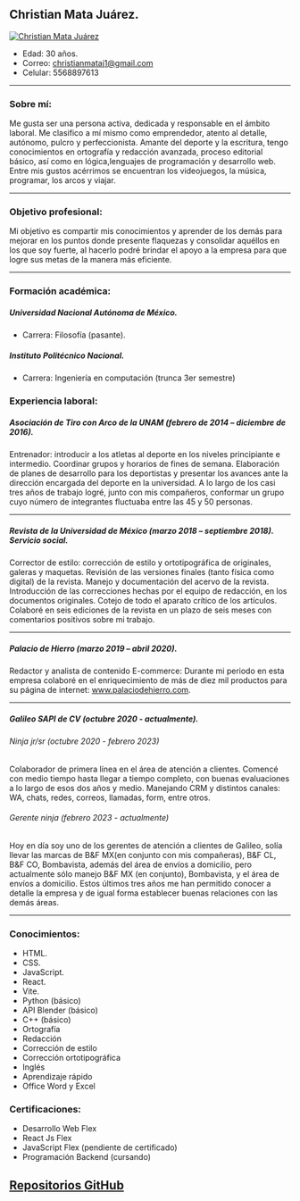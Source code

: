 ## Christian Mata Juárez. 

[![Christian Mata Juárez](https://avatars.githubusercontent.com/u/102202491?v=4 "Christian Mata Juárez")](https://avatars.githubusercontent.com/u/102202491?v=4 "Christian Mata Juárez")

- Edad:  30 años.
- Correo: christianmataj1@gmail.com
- Celular: 5568897613 

------------


### Sobre mí:
Me gusta ser una persona activa, dedicada y responsable en el ámbito laboral. Me clasifico a mí  mismo como emprendedor, atento al detalle, autónomo, pulcro y perfeccionista. Amante del  deporte y la escritura, tengo conocimientos en ortografía y redacción avanzada, proceso editorial  básico, así como en lógica,lenguajes de programación y desarrollo web. Entre mis gustos acérrimos se encuentran los  videojuegos, la música, programar, los arcos y viajar.

------------



### Objetivo profesional: 
Mi objetivo es compartir mis conocimientos y aprender de los demás para mejorar en los puntos  donde presente flaquezas y consolidar aquéllos en los que soy fuerte, al hacerlo podré brindar el  apoyo a la empresa para que logre sus metas de la manera más eficiente.

------------



### Formación académica: 
##### Universidad Nacional Autónoma de México. 
- Carrera: Filosofía (pasante).

##### Instituto Politécnico Nacional.
- Carrera: Ingeniería en computación (trunca 3er semestre)

### Experiencia laboral: 
##### Asociación de Tiro con Arco de la UNAM (febrero de 2014 – diciembre de 2016). 
Entrenador: introducir a los atletas al deporte en los niveles principiante e intermedio. Coordinar  grupos y horarios de fines de semana. Elaboración de planes de  desarrollo para los deportistas y presentar los avances ante la dirección encargada del deporte en la universidad. A lo largo de los casi tres años de trabajo logré, junto con mis compañeros, conformar  un grupo cuyo número de integrantes fluctuaba entre las 45 y 50 personas.

------------


##### Revista de la Universidad de México (marzo 2018 – septiembre 2018). Servicio social. 
Corrector de estilo: corrección de estilo y ortotipográfica de originales, galeras y maquetas. Revisión  de las versiones finales (tanto física como digital) de la revista. Manejo y documentación del acervo  de la revista. Introducción de las correcciones hechas por el equipo de redacción, en los documentos originales. Cotejo de todo el aparato crítico de los artículos. Colaboré en seis ediciones de la revista  en un plazo de seis meses con comentarios positivos sobre mi trabajo. 

------------


##### Palacio de Hierro (marzo 2019 – abril 2020). 
Redactor y analista de contenido E-commerce: Durante mi periodo en esta empresa colaboré en el enriquecimiento de más de diez mil productos para su página de internet: www.palaciodehierro.com. 

------------


##### Galileo SAPI de CV (octubre 2020 - actualmente).
###### Ninja jr/sr (octubre 2020 - febrero 2023)
Colaborador de primera línea en el área de atención a clientes. Comencé con medio tiempo hasta llegar a tiempo completo, con buenas evaluaciones a lo largo de esos dos años y medio. Manejando CRM y distintos canales: WA, chats, redes, correos, llamadas, form, entre otros.
###### Gerente ninja (febrero 2023 - actualmente)
Hoy en día soy uno de los gerentes de atención a clientes de Galileo, solía llevar las marcas de B&F MX(en conjunto con mis compañeras), B&F CL, B&F CO, Bombavista, además del área de envíos a domicilio, pero actualmente sólo manejo B&F MX (en conjunto), Bombavista, y el área de envíos a domicilio. Estos últimos tres años me han permitido conocer a detalle la empresa y de igual forma establecer buenas relaciones con las demás áreas. 

------------


### Conocimientos:


- HTML.
- CSS.
- JavaScript.
- React.
- Vite.
- Python (básico)
- API Blender (básico)
- C++ (básico)
- Ortografía
- Redacción
- Corrección de estilo
- Corrección ortotipográfica
- Inglés
- Aprendizaje rápido
- Office Word y Excel

### Certificaciones: 
- Desarrollo Web Flex
- React Js Flex
- JavaScript Flex (pendiente de certificado)
- Programación Backend (cursando) 

## [Repositorios GitHub](https://github.com/Shadowmataj?tab=repositories "Repositorios GitHub")

